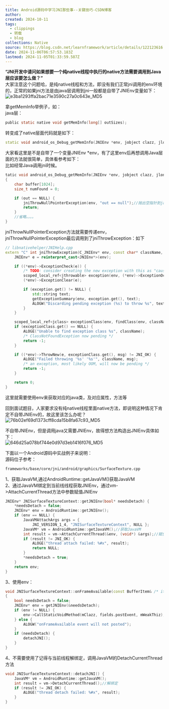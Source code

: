 ```yaml
---
title: Android源码中学习JNI那些事--关键技巧-CSDN博客
author: 
created: 2024-10-11
tags:
  - clippings
  - 转载
  - blog
collections: Native
source: https://blog.csdn.net/learnframework/article/details/122123616
date: 2024-11-06T06:57:53.183Z
lastmod: 2024-11-05T01:33:59.587Z
---
```

**“JNI开发中请问如果想要一个纯native线程中执行的native方法需要调用到Java层应该要怎么做？”**\
大家注意这个问题哈，是纯native线程和方法，即没有我们正常jni调用的env环境的，正常的如果jni方法是由java层调用到jni一般都是自带了JNIEnv变量如下：\
![e3ba1293ffa2bac71e3590c27a0c643e\_MD5](https://picgo.myjojo.fun:666/i/2024/10/11/6708d3f6b3038.png)

拿getMemInfo举例子，如：\
java层：

```c
public static native void getMemInfo(long[] outSizes);
```

转变成了native层面代码就是如下：

```cpp
static void android_os_Debug_getMemInfo(JNIEnv *env, jobject clazz, jlongArray out)
```

大家看这里是不是自带了一个变量JNIEnv \*env，有了这里env后再想调用Java层面的方法就很简单，具体看参考如下：\
比如经常Java调用jni时候。

```cpp
tatic void android_os_Debug_getMemInfo(JNIEnv *env, jobject clazz, jlongArray out)
{
    char buffer[1024];
    size_t numFound = 0;

    if (out == NULL) {
        jniThrowNullPointerException(env, "out == null");//抛出空指针到java
        return;
    }
    //省略。。。。
}
```

jniThrowNullPointerException方法就需要传递env，jniThrowNullPointerException最后调用到了jniThrowException：如下

```cpp
// libnativehelper/JNIHelp.cpp
extern "C" int jniThrowException(C_JNIEnv* env, const char* className, const char* msg) {
    JNIEnv* e = reinterpret_cast<JNIEnv*>(env);

    if ((*env)->ExceptionCheck(e)) {
        /* TODO: consider creating the new exception with this as "cause" */
        scoped_local_ref<jthrowable> exception(env, (*env)->ExceptionOccurred(e));
        (*env)->ExceptionClear(e);

        if (exception.get() != NULL) {
            std::string text;
            getExceptionSummary(env, exception.get(), text);
            ALOGW("Discarding pending exception (%s) to throw %s", text.c_str(), className);
        }
    }

    scoped_local_ref<jclass> exceptionClass(env, findClass(env, className));
    if (exceptionClass.get() == NULL) {
        ALOGE("Unable to find exception class %s", className);
        /* ClassNotFoundException now pending */
        return -1;
    }

    if ((*env)->ThrowNew(e, exceptionClass.get(), msg) != JNI_OK) {
        ALOGE("Failed throwing '%s' '%s'", className, msg);
        /* an exception, most likely OOM, will now be pending */
        return -1;
    }

    return 0;
}
```

这里就需要使用env来获取对应的java类，及对应属性，方法等

回到面试题目，人家要求没有纯native线程里面native方法，即说明这种情况下肯定不自带JNIEnv的，故这里该怎么办呢？\
![76b02ef69d1373cff8cda15b8fa67c93\_MD5](https://picgo.myjojo.fun:666/i/2024/10/11/6708d3f6b3b53.png)

不自带JNIEnv，但是调用java又需要JNIEnv，故得想方法构造出JNIEnv具体如下：\
![646d25a078bf744e0d97d3eb1416f076\_MD5](https://picgo.myjojo.fun:666/i/2024/10/11/6708d3f6b301b.png)

下面以一个Android源码中实战例子来说明：\
源码位子参考：

```bash
frameworks/base/core/jni/android/graphics/SurfaceTexture.cpp
```

1、获取JavaVM,通过AndroidRuntime::getJavaVM()获取JavaVM\
2、通过JavaVM绑定到当前线线程获取JNIEnv，通过vm->AttachCurrentThread方法中参数赋值JNIEnv

```c
JNIEnv* JNISurfaceTextureContext::getJNIEnv(bool* needsDetach) {
    *needsDetach = false;
    JNIEnv* env = AndroidRuntime::getJNIEnv();
    if (env == NULL) {
        JavaVMAttachArgs args = {
            JNI_VERSION_1_4, "JNISurfaceTextureContext", NULL };
        JavaVM* vm = AndroidRuntime::getJavaVM();//获取JavaVM
        int result = vm->AttachCurrentThread(&env, (void*) &args);//赋值env
        if (result != JNI_OK) {
            ALOGE("thread attach failed: %#x", result);
            return NULL;
        }
        *needsDetach = true;
    }
    return env;
}
```

3、使用env：

```cpp
void JNISurfaceTextureContext::onFrameAvailable(const BufferItem& /* item */)
{
    bool needsDetach = false;
    JNIEnv* env = getJNIEnv(&needsDetach);
    if (env != NULL) {
        env->CallStaticVoidMethod(mClazz, fields.postEvent, mWeakThiz);//使用env调用java方法
    } else {
        ALOGW("onFrameAvailable event will not posted");
    }
    if (needsDetach) {
        detachJNI();
    }
}
```

4、不需要使用了记得与当前线程解绑定，调用JavaVM的DetachCurrentThread方法

```cpp
void JNISurfaceTextureContext::detachJNI() {
    JavaVM* vm = AndroidRuntime::getJavaVM();
    int result = vm->DetachCurrentThread();//解绑定
    if (result != JNI_OK) {
        ALOGE("thread detach failed: %#x", result);
    }
}
```
